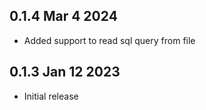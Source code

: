 ## 0.1.4 Mar 4 2024

- Added support to read  sql query from file 

## 0.1.3 Jan 12 2023

- Initial release

